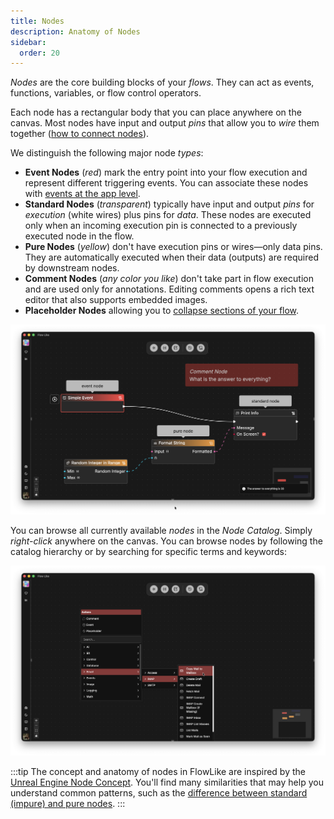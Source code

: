 ```yaml
---
title: Nodes
description: Anatomy of Nodes
sidebar:
  order: 20
---
```


*Nodes* are the core building blocks of your *flows*. They can act as events, functions, variables, or flow control operators.

Each node has a rectangular body that you can place anywhere on the canvas. Most nodes have input and output *pins* that allow you to *wire* them together ([how to connect nodes](/studio/connecting/)).

We distinguish the following major node *types*:
- **Event Nodes** (*red*) mark the entry point into your flow execution and represent different triggering events. You can associate these nodes with [events at the app level](/apps/events).
- **Standard Nodes** (*transparent*) typically have input and output *pins* for *execution* (white wires) plus pins for *data*. These nodes are executed only when an incoming execution pin is connected to a previously executed node in the flow.
- **Pure Nodes** (*yellow*) don't have execution pins or wires—only data pins. They are automatically executed when their data (outputs) are required by downstream nodes.
- **Comment Nodes** (*any color you like*) don't take part in flow execution and are used only for annotations. Editing comments opens a rich text editor that also supports embedded images.
- **Placeholder Nodes** allowing you to [collapse sections of your flow](/studio/layers/).

![A screenshot showing a simple flow with all major node types: standard (impure), pure nodes, event nodes, and comment nodes](../../../assets/FlowLikeNodes.webp)

You can browse all currently available *nodes* in the *Node Catalog*. Simply *right-click* anywhere on the canvas. You can browse nodes by following the catalog hierarchy or by searching for specific terms and keywords:

![A screenshot showing how you can right-click into the node catalog, e.g. browsing available nodes for mail operations](../../../assets/NodeCatalog.webp)

:::tip
The concept and anatomy of nodes in FlowLike are inspired by the [Unreal Engine Node Concept](https://dev.epicgames.com/documentation/en-us/unreal-engine/nodes-in-unreal-engine). You'll find many similarities that may help you understand common patterns, such as the [difference between standard (impure) and pure nodes](https://dev.epicgames.com/documentation/en-us/unreal-engine/functions-in-unreal-engine#purevsimpure).
:::
